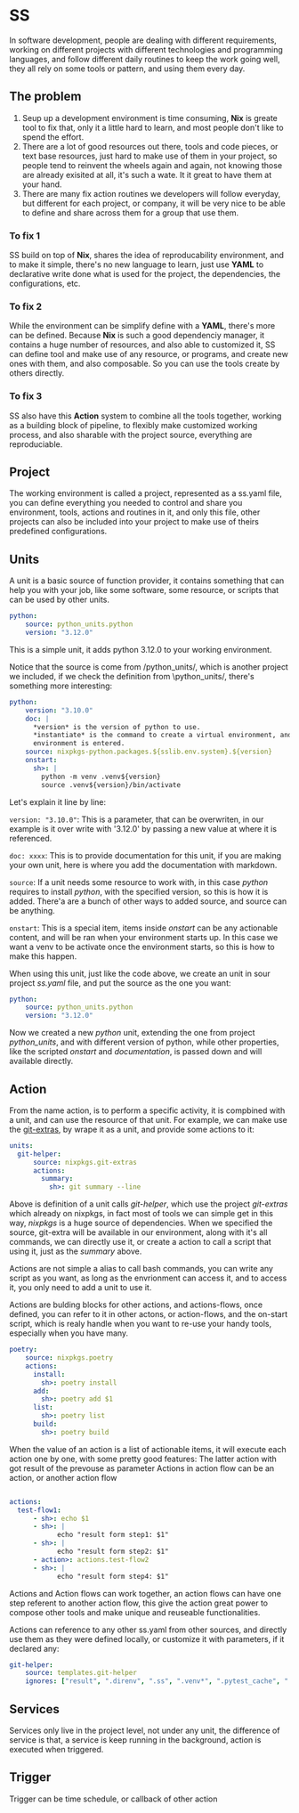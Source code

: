 # SS

In software development, people are dealing with different requirements, working on different projects with different technologies and programming languages, and follow different daily routines to keep the work going well, they all rely on some tools or pattern, and using them every day.

## The problem

1. Seup up a development environment is time consuming, __Nix__ is greate tool to fix that, only it a little hard to learn, and most people don't like to spend the effort.
2. There are a lot of good resources out there, tools and code pieces, or text base resources, just hard to make use of them in your project, so people tend to reinvent the wheels again and again, not knowing those are already exisited at all, it's such a wate. It it great to have them at your hand.
3. There are many fix action routines we developers will follow everyday, but different for each project, or company, it will be very nice to be able to define and share across them for a group that use them.

### To fix 1

SS build on top of __Nix__, shares the idea of reproducability environment, and to make it simple, there's no new language to learn, just use __YAML__ to declarative write done what is used for the project, the dependencies, the configurations, etc.

### To fix 2

While the environment can be simplify define with a __YAML__, there's more can be defined. Because __Nix__ is such a good dependenciy manager, it contains a huge number of resources, and also able to customized it, SS can define tool and make use of any resource, or programs, and create new ones with them, and also composable. So you can use the tools create by others directly.

### To fix 3

SS also have this __Action__ system to combine all the tools together, working as a building block of pipeline, to flexibly make customized working process, and also sharable with the project source, everything are reproduciable.

## Project

The working environment is called a project, represented as a ss.yaml file, you can define everything you needed to control and share you environment, tools, actions and routines in it, and only this file, other projects can also be included into your project to make use of theirs predefined configurations.

## Units

A unit is a basic source of function provider, it contains something that can help you with your job, like some software, some resource, or scripts that can be used by other units.

```yaml
python:
    source: python_units.python
    version: "3.12.0"
```

This is a simple unit, it adds python 3.12.0 to your working environment.

Notice that the source is come from /python_units/, which is another project we included, if we check the definition from \python_units/, there's something more interesting:

```yaml
python:
    version: "3.10.0"
    doc: |
      *version* is the version of python to use.
      *instantiate* is the command to create a virtual environment, and automatically activate when the working
      environment is entered.
    source: nixpkgs-python.packages.${sslib.env.system}.${version}
    onstart:
      sh>: |
        python -m venv .venv${version}
        source .venv${version}/bin/activate
```

Let's explain it line by line:

`version: "3.10.0"`: This is a parameter, that can be overwriten, in our example is it over write with '3.12.0' by passing a new value at where it is referenced.

`doc: xxxx`: This is to provide documentation for this unit, if you are making your own unit, here is where you add the documentation with markdown.

`source`: If a unit needs some resource to work with, in this case *python* requires to install *python*, with the specified version, so this is how it is added. There'a are a bunch of other ways to added source, and source can be anything.

`onstart`: This is a special item, items inside *onstart* can be any actionable content, and will be ran when your environment starts up. In this case we want a venv to be activate once the environment starts, so this is how to make this happen.

When using this unit, just like the code above, we create an unit in sour project *ss.yaml* file, and put the source as the one you want:

```yaml
python:
    source: python_units.python
    version: "3.12.0"
```

Now we created a new *python* unit, extending the one from project *python_units*, and with different version of python, while other properties, like the scripted *onstart* and *documentation*, is passed down and will available directly.

## Action

From the name action, is to perform a specific activity, it is compbined with a unit, and can use the resource of that unit.
For example, we can make use the [git-extras](https://github.com/tj/git-extras), by wrape it as a unit, and provide some actions to it:

```yaml
units:
  git-helper:
      source: nixpkgs.git-extras
      actions:
        summary:
          sh>: git summary --line
```

Above is definition of a unit calls *git-helper*, which use the project *git-extras* which already on nixpkgs, in fact most of tools we can simple get in this way, *nixpkgs* is a huge source of dependencies. When we specified the source, git-extra will be available in our environment, along with it's all commands, we can directly use it, or create a action to call a script that using it, just as the *summary* above.

Actions are not simple a alias to call bash commands, you can write any script as you want, as long as the envrionment can access it, and to access it, you only need to add a unit to use it.

Actions are bulding blocks for other actions, and actions-flows, once defined, you can refer to it in other actons, or action-flows, and the on-start script, which is realy handle when you want to re-use your handy tools, especially when you have many.

```yaml
poetry:
    source: nixpkgs.poetry
    actions:
      install:
        sh>: poetry install
      add:
        sh>: poetry add $1
      list:
        sh>: poetry list
      build:
        sh>: poetry build

```

When the value of an action is a list of actionable items, it will execute each action one by one, with some pretty good features:
The latter action with got result of the prevouse as parameter
Actions in action flow can be an action, or another action flow

```yaml

actions:
  test-flow1:
      - sh>: echo $1
      - sh>: |
            echo "result form step1: $1"
      - sh>: |
            echo "result form step2: $1"
      - action>: actions.test-flow2
      - sh>: |
            echo "result form step4: $1"
```

Actions and Action flows can work together, an action flows can have one step referent to another action flow, this give the action great power to compose other tools and make unique and reuseable functionalities.

Actions can reference to any other ss.yaml from other sources, and directly use them as they were defined locally, or customize it with parameters, if it declared any:

```yaml
git-helper:
    source: templates.git-helper
    ignores: ["result", ".direnv", ".ss", ".venv*", ".pytest_cache", ".mypy_cache", "dist", "build", "*.egg-info", ".tox", ".nox", ".coverage", ".eggs", "__pycache__", ".pytest"]
```

## Services

Services only live in the project level, not under any unit, the difference of service is that, a service is keep running in the background, action is executed when triggered.

## Trigger

Trigger can be time schedule, or callback of other action
